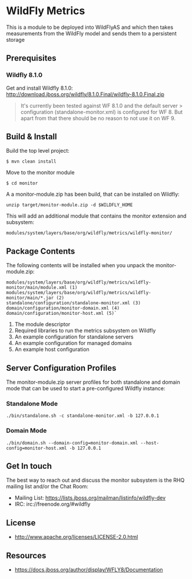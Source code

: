 # WildFly Metrics

This is a module to be deployed into WildFlyAS and which then takes
measurements from the WildFly model and sends them to a persistent storage

## Prerequisites

### Wildfly 8.1.0  

Get and install Wildfly 8.1.0: http://download.jboss.org/wildfly/8.1.0.Final/wildfly-8.1.0.Final.zip

> It's currently been tested against WF 8.1.0 and the default server > configuration (standalone-monitor.xml) is configured for WF 8.
> But apart from that there should be no reason to not use it on WF 9.

## Build & Install

Build the top level project:

```
$ mvn clean install
```

Move to the monitor module

```
$ cd monitor
```

A a monitor-module.zip has been build, that can be installed on Wildfly:

```
unzip target/monitor-module.zip -d $WILDFLY_HOME
```

This will add an additional module that contains the monitor extension and subsystem:

```
modules/system/layers/base/org/wildfly/metrics/wildfly-monitor/
```

## Package Contents

The following contents will be installed when you unpack the monitor-module.zip:

```
modules/system/layers/base/org/wildfly/metrics/wildfly-monitor/main/module.xml (1)
modules/system/layers/base/org/wildfly/metrics/wildfly-monitor/main/*.jar (2)
standalone/configuration/standalone-monitor.xml (3)
domain/configuration/monitor-domain.xml (4)
domain/configuration/monitor-host.xml (5)`
```

1. The module descriptor
2. Required libraries to run the metrics subsystem on Wildfly
3. An example configuration for standalone servers
4. An example configuration for managed domains
5. An example host configuration

## Server Configuration Profiles

The monitor-module.zip server profiles for both standalone and domain mode that can be used to start a pre-configured Wildfly instance:

### Standalone Mode

```
./bin/standalone.sh -c standalone-monitor.xml -b 127.0.0.1
```

### Domain Mode

```
./bin/domain.sh --domain-config=monitor-domain.xml --host-config=monitor-host.xml -b 127.0.0.1
```


## Get In touch

The best way to reach out and discuss the monitor subsystem is the RHQ  mailing list and/or the Chat Room:

* Mailing List: https://lists.jboss.org/mailman/listinfo/wildfly-dev
* IRC: irc://freenode.org/#wildfly

## License

* http://www.apache.org/licenses/LICENSE-2.0.html

## Resources
* https://docs.jboss.org/author/display/WFLY8/Documentation


